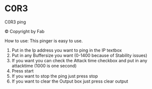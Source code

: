 # C0R3
C0R3 ping

© Copyright by Fab

How to use:
This pinger is easy to use.
  1) Put in the Ip address you want to ping in the IP textbox
  2) Put in any Buffersize you want (0-1400 because of Stability issues)
  3) If you want you can check the Attack time checkbox and put in any attacktime (1000 is one second)
  4) Press start
  5) If you want to stop the ping just press stop
  6) If you want to clear the Output box just press clear output
 
 
